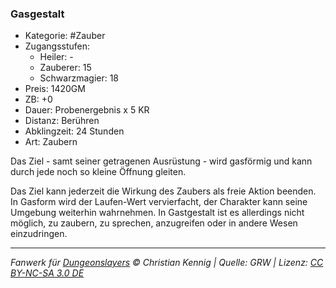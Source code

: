 ### Gasgestalt

- Kategorie: #Zauber
- Zugangsstufen:
  - Heiler: -
  - Zauberer: 15
  - Schwarzmagier: 18
- Preis: 1420GM
- ZB: +0
- Dauer: Probenergebnis x 5 KR
- Distanz: Berühren
- Abklingzeit: 24 Stunden
- Art: Zaubern

Das Ziel - samt seiner getragenen Ausrüstung - wird gasförmig und kann durch jede noch so kleine Öffnung gleiten.

Das Ziel kann jederzeit die Wirkung des Zaubers als freie Aktion beenden. In Gasform wird der Laufen-Wert vervierfacht, der Charakter kann seine Umgebung weiterhin wahrnehmen. In Gastgestalt ist es allerdings nicht möglich, zu zaubern, zu sprechen, anzugreifen oder in andere Wesen einzudringen.

---

_Fanwerk für [Dungeonslayers](https://www.dungeonslayers.net/) © Christian Kennig | Quelle: GRW | Lizenz: [CC BY-NC-SA 3.0 DE](https://creativecommons.org/licenses/by-nc-sa/3.0/de/)_
